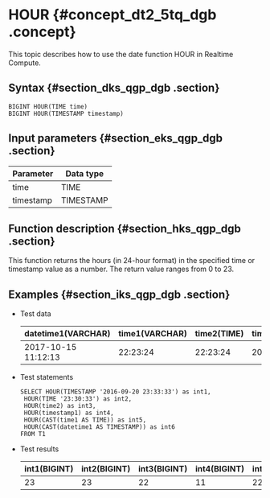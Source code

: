 # HOUR {#concept_dt2_5tq_dgb .concept}

This topic describes how to use the date function HOUR in Realtime Compute.

## Syntax {#section_dks_qgp_dgb .section}

```
BIGINT HOUR(TIME time)
BIGINT HOUR(TIMESTAMP timestamp)
```

## Input parameters {#section_eks_qgp_dgb .section}

|Parameter|Data type|
|---------|---------|
|time|TIME|
|timestamp|TIMESTAMP|

## Function description {#section_hks_qgp_dgb .section}

This function returns the hours \(in 24-hour format\) in the specified time or timestamp value as a number. The return value ranges from 0 to 23.

## Examples {#section_iks_qgp_dgb .section}

-   Test data

    |datetime1\(VARCHAR\)|time1\(VARCHAR\)|time2\(TIME\)|timestamp1\(TIMESTAMP\)|
    |--------------------|----------------|-------------|-----------------------|
    |2017-10-15 11:12:13|22:23:24|22:23:24|2017-10-15 11:12:13|

-   Test statements

    ```language-sql
    SELECT HOUR(TIMESTAMP '2016-09-20 23:33:33') as int1,
     HOUR(TIME '23:30:33') as int2,
     HOUR(time2) as int3,
     HOUR(timestamp1) as int4,
     HOUR(CAST(time1 AS TIME)) as int5,
     HOUR(CAST(datetime1 AS TIMESTAMP)) as int6
    FROM T1
    ```

-   Test results

    |int1\(BIGINT\)|int2\(BIGINT\)|int3\(BIGINT\)|int4\(BIGINT\)|int5\(BIGINT\)|int6\(BIGINT\)|
    |--------------|--------------|--------------|--------------|--------------|--------------|
    |23|23|22|11|22|11|


